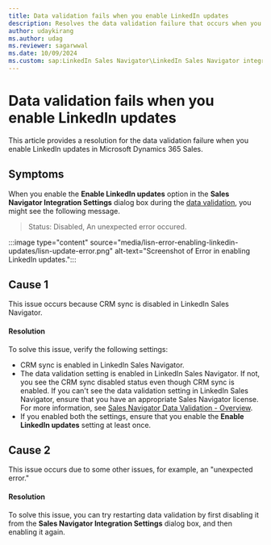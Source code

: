 ```yaml
---
title: Data validation fails when you enable LinkedIn updates
description: Resolves the data validation failure that occurs when you enable LinkedIn updates in Microsoft Dynamics 365 Sales. 
author: udaykirang
ms.author: udag
ms.reviewer: sagarwwal
ms.date: 10/09/2024
ms.custom: sap:LinkedIn Sales Navigator\LinkedIn Sales Navigator integration errors
---
```

# Data validation fails when you enable LinkedIn updates

This article provides a resolution for the data validation failure when you enable LinkedIn updates in Microsoft Dynamics 365 Sales.  

## Symptoms

When you enable the **Enable LinkedIn updates** option in the **Sales Navigator Integration Settings** dialog box during the [data validation](/dynamics365/linkedin/data-validation), you might see the following message.

> Status: Disabled, An unexpected error occured.

:::image type="content" source="media/lisn-error-enabling-linkedin-updates/lisn-update-error.png" alt-text="Screenshot of Error in enabling LinkedIn updates.":::

## Cause 1

This issue occurs because CRM sync is disabled in LinkedIn Sales Navigator.

#### Resolution

To solve this issue, verify the following settings:

- CRM sync is enabled in LinkedIn Sales Navigator.
- The data validation setting is enabled in LinkedIn Sales Navigator. If not, you see the CRM sync disabled status even though CRM sync is enabled. If you can't see the data validation setting in LinkedIn Sales Navigator, ensure that you have an appropriate Sales Navigator license. For more information, see [Sales Navigator Data Validation - Overview](https://www.linkedin.com/help/sales-navigator/answer/a120992).
- If you enabled both the settings, ensure that you enable the **Enable LinkedIn updates** setting at least once.

## Cause 2

This issue occurs due to some other issues, for example, an "unexpected error."

#### Resolution

To solve this issue, you can try restarting data validation by first disabling it from the **Sales Navigator Integration Settings** dialog box, and then enabling it again.
